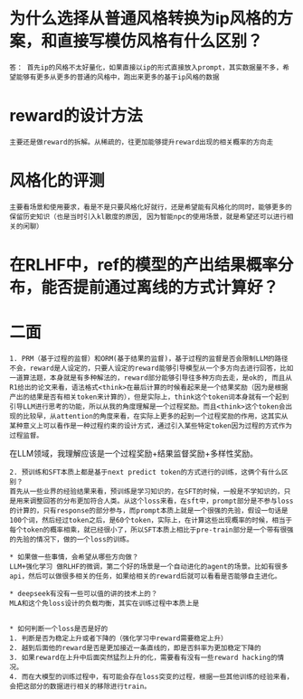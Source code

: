 # 为什么选择从普通风格转换为ip风格的方案，和直接写模仿风格有什么区别？
    答： 首先ip的风格不太好量化，如果直接以ip的形式直接放入prompt，其实数据量不多，希望能够有更多从更多的普通的风格中，跑出来更多的基于ip风格的数据

# reward的设计方法
    主要还是做reward的拆解。从稀疏的，往更加能够提升reward出现的相关概率的方向走


# 风格化的评测
    主要看场景和使用要求，看是不是只要风格化好就行，还是希望能有风格化的同时，能够更多的保留历史知识（也是当时引入kl散度的原因, 因为智能npc的使用场景，就是希望还可以进行相关的闲聊）


# 在RLHF中，ref的模型的产出结果概率分布，能否提前通过离线的方式计算好？





# 二面
    1. PRM（基于过程的监督）和ORM(基于结果的监督)，基于过程的监督是否会限制LLM的路径
    不会，reward是人设定的，只要人设定的reward能够引导模型从一个多方向去进行回答，比如一道算法题，本身就是有多种解法的，reward部分能够引导往多种方向去走，是ok的, 而且从R1给出的论文来看，语法格式<think>在最后计算的时候看起来是一个结果奖励（因为是根据产出的结果是否有相关token来计算的），但是实际上，think这个token词本身就有一个起到引导LLM进行思考的功能，所以从我的角度理解是一个过程奖励。而且<think>这个token会出现的比较早，从attention的角度来看，在实际上更多的起到一个过程奖励的作用，这其实从某种意义上可以看作是一种过程约束的设计方式，通过引入某些特定token因为过程的方式作为过程监督。
在LLM领域，我理解应该是一个过程奖励+结果监督奖励+多样性奖励。


    2. 预训练和SFT本质上都是基于next predict token的方式进行的训练，这俩个有什么区别？
    首先从一些业界的经验结果来看，预训练是学习知识的，在SFT的时候，一般是不学知识的，只是用来调整回答的分布更加符合人类。从这个loss来看，在sft中，prompt部分是不参与loss的计算的，只有response的部分参与，而prompt本质上就是一个很强的先验，假设一句话是100个词，然后经过token之后，是60个token，实际上，在计算这些出现概率的时候，相当于每个token的概率相乘，就已经很小了，所以SFT本质上相比于pre-train部分是一个带有很强的先验的情况下，做的一个loss的训练。
    
    * 如果做一些事情，会希望从哪些方向做？
    LLM+强化学习 做RLHF的微调，第二个好的场景是一个自动进化的agent的场景。比如有很多api，然后可以做很多相关的任务，如果给相关的reward后就可以看看是否能够自主进化。
    
    * deepseek有没有一些可以值的讲的技术上的？
    MLA和这个免loss设计的负载均衡，其实在训练过程中本质上是


    * 如何判断一个loss是否是好的
    1. 判断是否为稳定上升或者下降的（强化学习中reward需要稳定上升）
    2. 越到后面他的reward是否是更加接近一条直线的，即是否斜率为更加稳定下降的
    3. 如果reward在上升中后面突然猛烈上升的化，需要看有没有一些reward hacking的情况。
    4. 而在大模型的训练过程中，有可能会存在loss突变的过程，根据一些其他训练的经验来看，会把这部分的数据进行相关的移除进行train。

    

